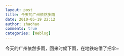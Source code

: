 ```yaml
---
layout: post
title: 今天的广州依然多雨
date: 2010-05-19 22:12
author: zhaohao
comments: true
categories: [Weblog]
---
```

今天的广州依然多雨，回来时候下雨，在地铁站借了把伞~
